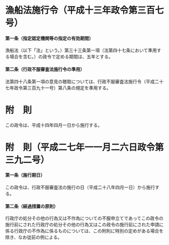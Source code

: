 # 漁船法施行令（平成十三年政令第三百七号）
#### 第一条（指定認定機関等の指定の有効期間）
漁船法（以下「法」という。）第三十三条第一項（法第四十七条において準用する場合を含む。）の政令で定める期間は、五年とする。
#### 第二条（行政不服審査法施行令の準用）
法第四十八条第一項の意見の聴取については、行政不服審査法施行令（平成二十七年政令第三百九十一号）第八条の規定を準用する。
# 附　則
この政令は、平成十四年四月一日から施行する。
# 附　則（平成二七年一一月二六日政令第三九二号）
#### 第一条（施行期日）
この政令は、行政不服審査法の施行の日（平成二十八年四月一日）から施行する。
#### 第二条（経過措置の原則）
行政庁の処分その他の行為又は不作為についての不服申立てであってこの政令の施行前にされた行政庁の処分その他の行為又はこの政令の施行前にされた申請に係る行政庁の不作為に係るものについては、この附則に特別の定めがある場合を除き、なお従前の例による。
